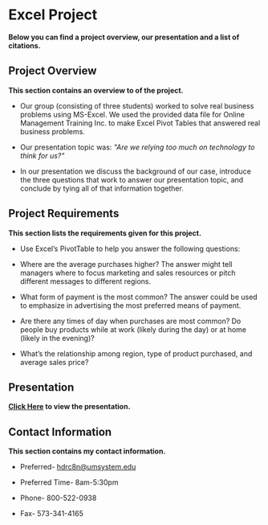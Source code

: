 # Excel Project
**Below you can find a project overview, our presentation and a list of citations.**
## Project Overview
**This section contains an overview to of the project.**
* Our group (consisting of three students) worked  to solve real business problems using MS-Excel. We used the provided data file for Online Management Training Inc. to make Excel Pivot Tables that answered real business problems.

* Our presentation topic was: *"Are we relying too much on technology to think for us?"*

* In our presentation we discuss the background of our case, introduce the three questions that work to answer our presentation topic, and conclude by tying all of that information together.

## Project Requirements
**This section lists the requirements given for this project.**
* Use Excel’s PivotTable to help you answer the following questions:

* Where are the average purchases higher? The answer might tell managers where to focus marketing and sales resources or pitch different messages to different regions.

* What form of payment is the most common? The answer could be used to emphasize in advertising the most preferred means of payment.

* Are there any times of day when purchases are most common? Do people buy products while at work (likely during the day) or at home (likely in the evening)?

* What’s the relationship among region, type of product purchased, and average sales price?

## Presentation
**[Click Here](https://docs.google.com/document/d/1BCHy75qv7b6G1Foz87mV0TEu-_qsvSLL09-4Si7tI0U/edit) to view the presentation.**

## Contact Information
**This section contains my contact information.**
* Preferred- hdrc8n@umsystem.edu

* Preferred Time- 8am-5:30pm 

* Phone- 800-522-0938

* Fax- 573-341-4165
